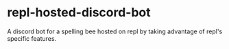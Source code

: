 # repl-hosted-discord-bot
A discord bot for a spelling bee hosted on repl by taking advantage of repl's specific features.
